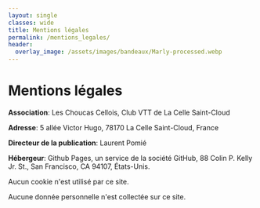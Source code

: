 ```yaml
---
layout: single
classes: wide
title: Mentions légales
permalink: /mentions_legales/
header:
  overlay_image: /assets/images/bandeaux/Marly-processed.webp
---
```


# Mentions légales

**Association**: Les Choucas Cellois, Club VTT de La Celle Saint-Cloud

**Adresse**: 5 allée Victor Hugo, 78170 La Celle Saint-Cloud, France

**Directeur de la publication**: Laurent Pomié

**Hébergeur**:
  Github Pages,
  un service de la société GitHub,
  88 Colin P. Kelly Jr. St., San Francisco, CA 94107, États-Unis.

Aucun cookie n'est utilisé par ce site.

Aucune donnée personnelle n'est collectée sur ce site.
